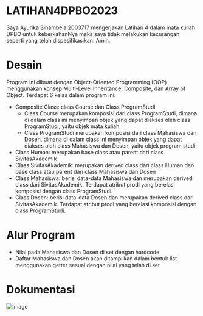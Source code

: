 # LATIHAN4DPBO2023

Saya Ayurika Sinambela 2003717 mengerjakan Latihan 4 dalam mata kuliah DPBO untuk keberkahanNya maka saya tidak melakukan kecurangan seperti yang telah dispesifikasikan. Amin.

# Desain
Program ini dibuat dengan Object-Oriented Programming (OOP) menggunakan konsep Multi-Level Inheritance, Composite, dan Array of Object. Terdapat 6 kelas dalam program ini:
- Composite Class: class Course dan Class ProgramStudi
  - Class Course merupakan komposisi dari class ProgramStudi, dimana di dalam class ini menyimpan objek yang dapat diakses oleh class ProgramStudi, yaitu objek mata kuliah.
   - Class ProgramStudi merupakan komposisi dari class Mahasiswa dan Dosen, dimana di dalam class ini menyimpan objek yang dapat diakses oleh class Mahasiswa dan Dosen, yaitu objek program studi.
- Class Human: merupakan base class atau parent dari class SivitasAkademik
- Class SivitasAkademik: merupakan derived class dari class Human dan base class atau parent dari class Mahasiswa dan Dosen
- Class Mahasiswa: berisi data-data Mahasiswa dan merupakan derived class dari SivitasAkademik. Terdapat atribut prodi yang berelasi komposisi dengan class ProgramStudi.
- Class Dosen: berisi data-data Dosen dan merupakan derived class dari SivitasAkademik. Terdapat atribut prodi yang berelasi komposisi dengan class ProgramStudi.

# Alur Program
- Nilai pada Mahasiswa dan Dosen di set dengan hardcode
- Daftar Mahasiswa dan Dosen akan ditampilkan dalam bentuk list menggunakan getter sesuai dengan nilai yang telah di set

# Dokumentasi
![image](https://user-images.githubusercontent.com/71563980/223491254-ca48c569-3b27-4344-8210-f65e8e442c5f.png)

